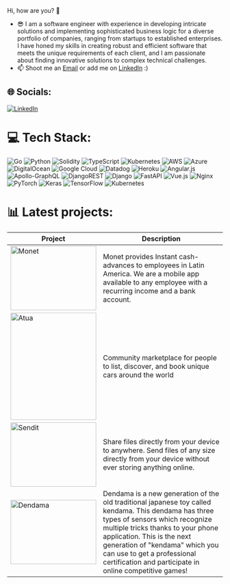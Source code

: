 Hi, how are you? 👋
 
- 😎 I am a software engineer with experience in developing intricate solutions and implementing sophisticated business logic for a diverse portfolio of companies, ranging from startups to established enterprises. I have honed my skills in creating robust and efficient software that meets the unique requirements of each client, and I am passionate about finding innovative solutions to complex technical challenges.<br>
- 📫 Shoot me an [Email](mailto:valentincc94m@gmail.com) or add me on [LinkedIn](https://www.linkedin.com/in/valentinc94/) :)


## 🌐 Socials:
[![LinkedIn](https://img.shields.io/badge/LinkedIn-%230077B5.svg?logo=linkedin&logoColor=white)](https://www.linkedin.com/in/valentinc94/) 


# 💻 Tech Stack:
![Go](https://img.shields.io/badge/go-%2300ADD8.svg?style=for-the-badge&logo=go&logoColor=white) ![Python](https://img.shields.io/badge/python-3670A0?style=for-the-badge&logo=python&logoColor=ffdd54) ![Solidity](https://img.shields.io/badge/Solidity-%23363636.svg?style=for-the-badge&logo=solidity&logoColor=white) ![TypeScript](https://img.shields.io/badge/typescript-%23007ACC.svg?style=for-the-badge&logo=typescript&logoColor=white) ![Kubernetes](https://img.shields.io/badge/kubernetes-%23326ce5.svg?style=for-the-badge&logo=kubernetes&logoColor=white) ![AWS](https://img.shields.io/badge/AWS-%23FF9900.svg?style=for-the-badge&logo=amazon-aws&logoColor=white) ![Azure](https://img.shields.io/badge/azure-%230072C6.svg?style=for-the-badge&logo=azure-devops&logoColor=white) ![DigitalOcean](https://img.shields.io/badge/DigitalOcean-%230167ff.svg?style=for-the-badge&logo=digitalOcean&logoColor=white) ![Google Cloud](https://img.shields.io/badge/Google%20Cloud-%234285F4.svg?style=for-the-badge&logo=google-cloud&logoColor=white) ![Datadog](https://img.shields.io/badge/datadog-%23632CA6.svg?style=for-the-badge&logo=datadog&logoColor=white) ![Heroku](https://img.shields.io/badge/heroku-%23430098.svg?style=for-the-badge&logo=heroku&logoColor=white) ![Angular.js](https://img.shields.io/badge/angular.js-%23E23237.svg?style=for-the-badge&logo=angularjs&logoColor=white) ![Apollo-GraphQL](https://img.shields.io/badge/-ApolloGraphQL-311C87?style=for-the-badge&logo=apollo-graphql) ![DjangoREST](https://img.shields.io/badge/DJANGO-REST-ff1709?style=for-the-badge&logo=django&logoColor=white&color=ff1709&labelColor=gray) ![Django](https://img.shields.io/badge/django-%23092E20.svg?style=for-the-badge&logo=django&logoColor=white) ![FastAPI](https://img.shields.io/badge/FastAPI-005571?style=for-the-badge&logo=fastapi) ![Vue.js](https://img.shields.io/badge/vuejs-%2335495e.svg?style=for-the-badge&logo=vuedotjs&logoColor=%234FC08D) ![Nginx](https://img.shields.io/badge/nginx-%23009639.svg?style=for-the-badge&logo=nginx&logoColor=white) ![PyTorch](https://img.shields.io/badge/PyTorch-%23EE4C2C.svg?style=for-the-badge&logo=PyTorch&logoColor=white) ![Keras](https://img.shields.io/badge/Keras-%23D00000.svg?style=for-the-badge&logo=Keras&logoColor=white) ![TensorFlow](https://img.shields.io/badge/TensorFlow-%23FF6F00.svg?style=for-the-badge&logo=TensorFlow&logoColor=white)
![Kubernetes](https://img.shields.io/badge/kubernetes-%23326ce5.svg?style=for-the-badge&logo=kubernetes&logoColor=white)
# 📊 Latest projects:

| Project | Description |
| --- | --- |
| <a href="https://monet.com.co/"><img src="https://bookface-images.s3.amazonaws.com/small_logos/9022bb07e07eed25b12e81e3b1bc070e64b2e31b.png" alt="Monet" width="200" height="150"/></a> | Monet provides Instant cash-advances to employees in Latin America. We are a mobile app available to any employee with a recurring income and a bank account. |
| <a href="https://apps.apple.com/ec/app/atua/id1643579766"><img src="https://www.marketplace.atuarental.com/images/icons/logo.svg" alt="Atua" width="200" height="250"/></a> | Community marketplace for people to list, discover, and book unique cars around the world |
| <a href="https://downloadsendit.com/download/"><img src="https://downloadsendit.com/wp-content/uploads/2022/12/senditlogo_white.svg" alt="Sendit" width="200" height="150"/></a> | Share files directly from your device to anywhere. Send files of any size directly from your device without ever storing anything online. |
| <a href="https://play.google.com/store/apps/details?id=jp.co.dendama.dendama_android&hl=en&gl=IN"><img src="https://play-lh.googleusercontent.com/FdUIElNfIMJQkzg0b1lIURtmdMSiANL4TH9g-IMZtGTYpZ0TpO_RuXCOEg5TB0neRA=w480-h960-rw" alt="Dendama" width="200" height="150"/></a> | Dendama is a new generation of the old traditional japanese toy called kendama. This dendama has three types of sensors which recognize multiple tricks thanks to your phone application. This is the next generation of "kendama" which you can use to get a professional certification and participate in online competitive games! |

